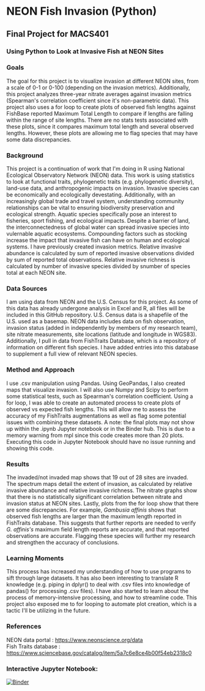 # NEON Fish Invasion (Python)
## Final Project for MACS401

### Using Python to Look at Invasive Fish at NEON Sites

### Goals
The goal for this project is to visualize invasion at different NEON sites, from a scale of 0-1 or 0-100 (depending on the invasion metrics). 
Additionally, this project analyzes three-year nitrate averages against invasion metrics (Spearman's correlation coefficient since it's non-parametric data). This project also uses a for loop to create plots of observed fish lengths against FishBase reported Maximum Total Length to compare if lengths are falling within the range of site lengths. There are no stats tests associated with these plots, since it compares maximum total length and several observed lengths. However, these plots are allowing me to flag species that may have some data discrepancies.

### Background
This project is a continuation of work that I'm doing in R using National Ecological Observatory Network (NEON) data. This work is using statistics to look at functional traits, phylogenetic traits (e.g. phylogenetic diversity), land-use data, and anthropogenic impacts on invasion. Invasive species can be economically and ecologically devestating. Additionally, with an increasingly global trade and travel system, understanding community relationships can be vital to ensuring biodiversity preservation and ecological strength. Aquatic species specifically pose an interest to fisheries, sport fishing, and ecological impacts. Despite a barrier of land, the interconnectedness of global water can spread invasive species into vulernable aquatic ecosystems. Compounding factors such as stocking increase the impact that invasive fish can have on human and ecological systems. I have previously created invasion metrics. Relative invasive abundance is calculated by sum of reported invasive observations divided by sum of reported total observations. Relative invasive richness is calculated by number of invasive species divided by snumber of species total at each NEON site.

### Data Sources
I am using data from NEON and the U.S. Census for this project. As some of this data has already undergone analysis in Excel and R, all files will be included in this GitHub repository. U.S. Census data is a shapefile of the U.S. used as a basemap. NEON data includes data on fish observation, invasion status (added in independently by members of my research team), site nitrate measurements, site locations (latitude and longitude in WGS83). Additionally, I pull in data from FishTraits Database, which is a repository of information on different fish species. I have added entries into this database to supplement a full view of relevant NEON species.

### Method and Approach
I use .csv manipulation using Pandas. Using GeoPandas, I also created maps that visualize invasion. I will also use Numpy and Scipy to perform some statistical tests, such as Spearman's correlation coefficient. Using a for loop, I was able to create an automated process to create plots of observed vs expected fish lengths. This will allow me to assess the accuracy of my FishTraits augmentations as well as flag some potential issues with combining these datasets.
A note: the final plots may not show up within the .ipynb Jupyter notebook or in the Binder hub. This is due to a memory warning from mpl since this code creates more than 20 plots. Executing this code in Jupyter Notebook should have no issue running and showing this code.

### Results
The invaded/not invaded map shows that 19 out of 28 sites are invaded. The spectrum maps detail the extent of invasion, as calculated by relative invasive abundance and relative invasive richness. The nitrate graphs show that there is no statistically significant correlation between nitrate and invasion status at NEON sites. Lastly, plots from the for loop show that there are some discrepancies. For example, *Gambusia affinis* shows that observed fish lengths are larger than the maximum length reported in FishTraits database. This suggests that further reports are needed to verify *G. affinis's* maximum field length reports are accurate, and that reported observations are accurate. Flagging these species will further my research and strengthen the accuracy of conclusions. 

### Learning Moments
This process has increased my understanding of how to use programs to sift through large datasets. It has also been interesting to translate R knowledge (e.g. piping in dplyr() to deal with .csv files into knowledge of pandas() for processing .csv files). I have also started to learn about the process of memory-intensive processing, and how to streamline code. This project also exposed me to for looping to automate plot creation, which is a tactic I'll be utilizing in the future.

### References
NEON data portal : https://www.neonscience.org/data \
Fish Traits database : https://www.sciencebase.gov/catalog/item/5a7c6e8ce4b00f54eb2318c0 


### Interactive Jupyter Notebook: 
[![Binder](https://mybinder.org/badge_logo.svg)](https://mybinder.org/v2/gh/bdubs4/MACS401_EODA_final/HEAD)


